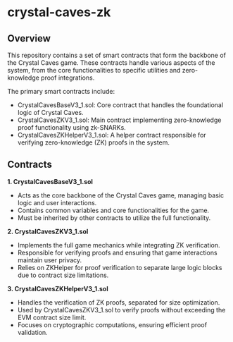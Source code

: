 # crystal-caves-zk

## Overview

This repository contains a set of smart contracts that form the backbone of the Crystal Caves game. These contracts handle various aspects of the system, from the core functionalities to specific utilities and zero-knowledge proof integrations.

The primary smart contracts include:

- CrystalCavesBaseV3_1.sol: Core contract that handles the foundational logic of Crystal Caves.
- CrystalCavesZKV3_1.sol: Main contract implementing zero-knowledge proof functionality using zk-SNARKs.
- CrystalCavesZKHelperV3_1.sol: A helper contract responsible for verifying zero-knowledge (ZK) proofs in the system.

## Contracts
**1. CrystalCavesBaseV3_1.sol**
- Acts as the core backbone of the Crystal Caves game, managing basic logic and user interactions.
- Contains common variables and core functionalities for the game.
- Must be inherited by other contracts to utilize the full functionality.

**2. CrystalCavesZKV3_1.sol**
- Implements the full game mechanics while integrating ZK verification.
- Responsible for verifying proofs and ensuring that game interactions maintain user privacy.
- Relies on ZKHelper for proof verification to separate large logic blocks due to contract size limitations.

**3. CrystalCavesZKHelperV3_1.sol**
- Handles the verification of ZK proofs, separated for size optimization.
- Used by CrystalCavesZKV3_1.sol to verify proofs without exceeding the EVM contract size limit.
- Focuses on cryptographic computations, ensuring efficient proof validation.
